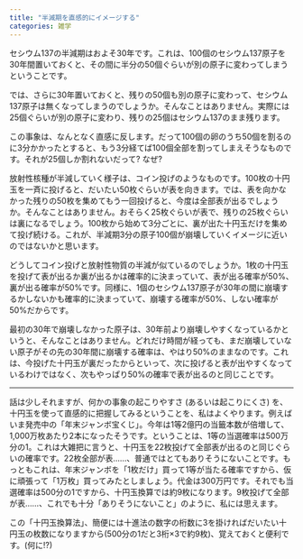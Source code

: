 ```yaml
---
title: "半減期を直感的にイメージする"
categories: 雑学
---
```


セシウム137の半減期はおよそ30年です。これは、100個のセシウム137原子を30年間置いておくと、その間に半分の50個ぐらいが別の原子に変わってしまうということです。

では、さらに30年置いておくと、残りの50個も別の原子に変わって、セシウム137原子は無くなってしまうのでしょうか。そんなことはありません。実際には25個ぐらいが別の原子に変わり、残りの25個はセシウム137のまま残ります。

この事象は、なんとなく直感に反します。だって100個の卵のうち50個を割るのに3分かかったとすると、もう3分経てば100個全部を割ってしまえそうなものです。それが25個しか割れないだって? なぜ?

放射性核種が半減していく様子は、コイン投げのようなものです。100枚の十円玉を一斉に投げると、だいたい50枚ぐらいが表を向きます。では、表を向かなかった残りの50枚を集めてもう一回投げると、今度は全部表が出るでしょうか。そんなことはありません。おそらく25枚ぐらいが表で、残りの25枚ぐらいは裏になるでしょう。100枚から始めて3分ごとに、裏が出た十円玉だけを集めて投げ続ける。これが、半減期3分の原子100個が崩壊していくイメージに近いのではないかと思います。

どうしてコイン投げと放射性物質の半減が似ているのでしょうか。1枚の十円玉を投げて表が出るか裏が出るかは確率的に決まっていて、表が出る確率が50%、裏が出る確率が50%です。同様に、1個のセシウム137原子が30年の間に崩壊するかしないかも確率的に決まっていて、崩壊する確率が50%、しない確率が50%だからです。

最初の30年で崩壊しなかった原子は、30年前より崩壊しやすくなっているかというと、そんなことはありません。どれだけ時間が経っても、まだ崩壊していない原子がその先の30年間に崩壊する確率は、やはり50%のままなのです。これは、今投げた十円玉が裏だったからといって、次に投げると表が出やすくなっているわけではなく、次もやっぱり50%の確率で表が出るのと同じことです。

---
話は少しそれますが、何かの事象の起こりやすさ (あるいは起こりにくさ) を、十円玉を使って直感的に把握してみるということを、私はよくやります。例えばいま発売中の「年末ジャンボ宝くじ」。今年は1等2億円の当籤本数が倍増して、1,000万枚あたり2本になったそうです。ということは、1等の当選確率は500万分の1。これは大雑把に言うと、十円玉を22枚投げて全部表が出るのと同じぐらいの確率です。22枚全部が表……、普通ではとてもありそうにないことです。もっともこれは、年末ジャンボを「1枚だけ」買って1等が当たる確率ですから、仮に頑張って「1万枚」買ってみたとしましょう。代金は300万円です。それでも当選確率は500分の1ですから、十円玉換算では約9枚になります。9枚投げて全部が表……、これでも十分「ありそうにないこと」のように、私には思えます。

この「十円玉換算法」、簡便には十進法の数字の桁数に3を掛ければだいたい十円玉の枚数になりますから(500分の1だと3桁×3で約9枚)、覚えておくと便利です。(何に!?)

